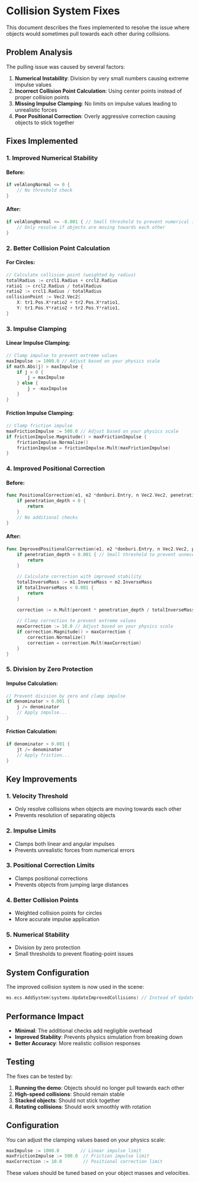 # Collision System Fixes

This document describes the fixes implemented to resolve the issue where objects would sometimes pull towards each other during collisions.

## Problem Analysis

The pulling issue was caused by several factors:

1. **Numerical Instability**: Division by very small numbers causing extreme impulse values
2. **Incorrect Collision Point Calculation**: Using center points instead of proper collision points
3. **Missing Impulse Clamping**: No limits on impulse values leading to unrealistic forces
4. **Poor Positional Correction**: Overly aggressive correction causing objects to stick together

## Fixes Implemented

### 1. Improved Numerical Stability

#### Before:
```go
if velAlongNormal <= 0 {
    // No threshold check
}
```

#### After:
```go
if velAlongNormal <= -0.001 { // Small threshold to prevent numerical issues
    // Only resolve if objects are moving towards each other
}
```

### 2. Better Collision Point Calculation

#### For Circles:
```go
// Calculate collision point (weighted by radius)
totalRadius := crcl1.Radius + crcl2.Radius
ratio1 := crcl2.Radius / totalRadius
ratio2 := crcl1.Radius / totalRadius
collisionPoint := Vec2.Vec2{
    X: tr1.Pos.X*ratio2 + tr2.Pos.X*ratio1,
    Y: tr1.Pos.Y*ratio2 + tr2.Pos.Y*ratio1,
}
```

### 3. Impulse Clamping

#### Linear Impulse Clamping:
```go
// Clamp impulse to prevent extreme values
maxImpulse := 1000.0 // Adjust based on your physics scale
if math.Abs(j) > maxImpulse {
    if j > 0 {
        j = maxImpulse
    } else {
        j = -maxImpulse
    }
}
```

#### Friction Impulse Clamping:
```go
// Clamp friction impulse
maxFrictionImpulse := 500.0 // Adjust based on your physics scale
if frictionImpulse.Magnitude() > maxFrictionImpulse {
    frictionImpulse.Normalize()
    frictionImpulse = frictionImpulse.Mult(maxFrictionImpulse)
}
```

### 4. Improved Positional Correction

#### Before:
```go
func PositionalCorrection(e1, e2 *donburi.Entry, n Vec2.Vec2, penetration_depth, percent float64) {
    if penetration_depth < 0 {
        return
    }
    // No additional checks
}
```

#### After:
```go
func ImprovedPositionalCorrection(e1, e2 *donburi.Entry, n Vec2.Vec2, penetration_depth, percent float64) {
    if penetration_depth < 0.001 { // Small threshold to prevent unnecessary corrections
        return
    }
    
    // Calculate correction with improved stability
    totalInverseMass := m1.InverseMass + m2.InverseMass
    if totalInverseMass < 0.001 {
        return
    }
    
    correction := n.Mult(percent * penetration_depth / totalInverseMass)
    
    // Clamp correction to prevent extreme values
    maxCorrection := 10.0 // Adjust based on your physics scale
    if correction.Magnitude() > maxCorrection {
        correction.Normalize()
        correction = correction.Mult(maxCorrection)
    }
}
```

### 5. Division by Zero Protection

#### Impulse Calculation:
```go
// Prevent division by zero and clamp impulse
if denominator > 0.001 {
    j /= denominator
    // Apply impulse...
}
```

#### Friction Calculation:
```go
if denominator > 0.001 {
    jt /= denominator
    // Apply friction...
}
```

## Key Improvements

### 1. **Velocity Threshold**
- Only resolve collisions when objects are moving towards each other
- Prevents resolution of separating objects

### 2. **Impulse Limits**
- Clamps both linear and angular impulses
- Prevents unrealistic forces from numerical errors

### 3. **Positional Correction Limits**
- Clamps positional corrections
- Prevents objects from jumping large distances

### 4. **Better Collision Points**
- Weighted collision points for circles
- More accurate impulse application

### 5. **Numerical Stability**
- Division by zero protection
- Small thresholds to prevent floating-point issues

## System Configuration

The improved collision system is now used in the scene:

```go
ms.ecs.AddSystem(systems.UpdateImprovedCollisions) // Instead of UpdateRotatedCollisions
```

## Performance Impact

- **Minimal**: The additional checks add negligible overhead
- **Improved Stability**: Prevents physics simulation from breaking down
- **Better Accuracy**: More realistic collision responses

## Testing

The fixes can be tested by:

1. **Running the demo**: Objects should no longer pull towards each other
2. **High-speed collisions**: Should remain stable
3. **Stacked objects**: Should not stick together
4. **Rotating collisions**: Should work smoothly with rotation

## Configuration

You can adjust the clamping values based on your physics scale:

```go
maxImpulse := 1000.0        // Linear impulse limit
maxFrictionImpulse := 500.0  // Friction impulse limit
maxCorrection := 10.0        // Positional correction limit
```

These values should be tuned based on your object masses and velocities. 